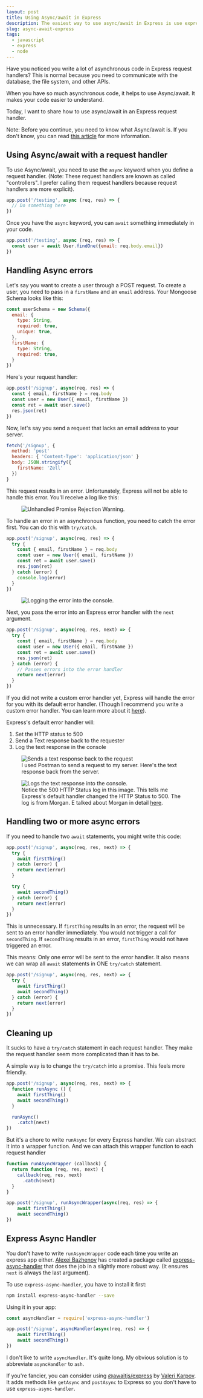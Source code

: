 ```yaml
---
layout: post
title: Using Async/await in Express 
description: The easiest way to use async/await in Express is use express-async-handler. This article shows you why, and how you can use it. 
slug: async-await-express
tags:
  - javascript
  - express
  - node 
---
```


Have you noticed you write a lot of asynchronous code in Express request handlers? This is normal because you need to communicate with the database, the file system, and other APIs. 

When you have so much asynchronous code, it helps to use Async/await. It makes your code easier to understand. 

Today, I want to share how to use async/await in an Express request handler. 

<!-- more -->

Note: Before you continue, you need to know what Async/await is. If you don't know, you can read [this article][1] for more information. 

## Using Async/await with a request handler 

To use Async/await, you need to use the `async` keyword when you define a request handler. (Note: These request handlers are known as called "controllers". I prefer calling them request handlers because request handlers are more explicit). 

```js
app.post('/testing', async (req, res) => {
  // Do something here 
})
```

Once you have the `async` keyword, you can `await` something immediately in your code. 

```js
app.post('/testing', async (req, res) => {
  const user = await User.findOne({email: req.body.email})
})
```

## Handling Async errors 

Let's say you want to create a user through a POST request. To create a user, you need to pass in a `firstName` and an `email` address. Your Mongoose Schema looks like this: 

```js
const userSchema = new Schema({
  email: {
    type: String,
    required: true,
    unique: true,
  },
  firstName: {
    type: String,
    required: true,
  }
})
```

Here's your request handler: 

```js
app.post('/signup', async(req, res) => {
  const { email, firstName } = req.body 
  const user = new User({ email, firstName })
  const ret = await user.save()
  res.json(ret)
})
```

Now, let's say you send a request that lacks an email address to your server. 

```js
fetch('/signup', {
  method: 'post'
  headers: { 'Content-Type': 'application/json' } 
  body: JSON.stringify({
    firstName: 'Zell'
  })
}
```

This request results in an error. Unfortunately, Express will not be able to handle this error. You'll receive a log like this: 

<figure role="figure"><img src="/images/2019/async-await-express/unhandled-error.png" alt="Unhandled Promise Rejection Warning."></figure>

To handle an error in an asynchronous function, you need to catch the error first. You can do this with `try/catch`. 

```js
app.post('/signup', async(req, res) => {
  try {
    const { email, firstName } = req.body 
    const user = new User({ email, firstName })
    const ret = await user.save()
    res.json(ret)
  } catch (error) {
    console.log(error)
  }
})
```

<figure role="figure"><img src="/images/2019/async-await-express/console-log-error.png" alt="Logging the error into the console."></figure>

Next, you pass the error into an Express error handler with the `next` argument. 

```js
app.post('/signup', async(req, res, next) => {
  try {
    const { email, firstName } = req.body 
    const user = new User({ email, firstName })
    const ret = await user.save()
    res.json(ret)
  } catch (error) {
    // Passes errors into the error handler
    return next(error)
  }
})
```

If you did not write a custom error handler yet, Express will handle the error for you with its default error handler. (Though I recommend you write a custom error handler. You can learn more about it [here]()). 

Express's default error handler will: 

1. Set the HTTP status to 500 
2. Send a Text response back to the requester 
3. Log the text response in the console

<figure role="figure" aria-label="I used Postman to send a request to my server. Here's the text response back from the server."><img src="/images/2019/async-await-express/default-error-handler-response.png" alt="Sends a text response back to the request"><figcaption>I used Postman to send a request to my server. Here's the text response back from the server. </figcaption></figure>

<figure role="figure" aria-label="Notice the 500 HTTP Status log in this image. This tells me Express's default handler changed the HTTP Status to 500."><img src="/images/2019/async-await-express/default-error-handler-log.png" alt="Logs the text response into the console."><figcaption>Notice the 500 HTTP Status log in this image. This tells me Express's default handler changed the HTTP Status to 500. The log is from Morgan. E talked about Morgan in detail <a href="/blog/middlewares"> here</a>. </figcaption></figure>

## Handling two or more async errors 

If you need to handle two `await` statements, you might write this code: 

```js
app.post('/signup', async(req, res, next) => {
  try {
    await firstThing()
  } catch (error) {
    return next(error)
  }

  try {
    await secondThing()
  } catch (error) {
    return next(error)
  }
})
```

This is unnecessary. If `firstThing` results in an error, the request will be sent to an error handler immediately. You would not trigger a call for `secondThing`. If `secondThing` results in an error, `firstThing` would not have triggered an error. 

This means: Only one error will be sent to the error handler. It also means we can wrap all `await` statements in ONE `try/catch` statement. 

```js
app.post('/signup', async(req, res, next) => {
  try {
    await firstThing()
    await secondThing()
  } catch (error) {
    return next(error)
  }
})
```

## Cleaning up 

It sucks to have a `try/catch` statement in each request handler. They make the request handler seem more complicated than it has to be. 

A simple way is to change the `try/catch` into a promise. This feels more friendly. 

```js
app.post('/signup', async(req, res, next) => {
  function runAsync () {
    await firstThing()
    await secondThing()
  }

  runAsync()
    .catch(next)
})
```

But it's a chore to write `runAsync` for every Express handler. We can abstract it into a wrapper function. And we can attach this wrapper function to each request handler

```js
function runAsyncWrapper (callback) {
  return function (req, res, next) {
    callback(req, res, next)
      .catch(next)
  }
}

app.post('/signup', runAsyncWrapper(async(req, res) => {
    await firstThing()
    await secondThing()
})
```

## Express Async Handler 

You don't have to write `runAsyncWrapper` code each time you write an express app either. [Alexei Bazhenov][3] has created a package called [express-async-handler][4] that does the job in a slightly more robust way. (It ensures `next` is always the last argument). 

To use `express-async-handler`, you have to install it first: 

```bash
npm install express-async-handler --save 
```

Using it in your app: 

```js
const asyncHandler = require('express-async-handler') 

app.post('/signup', asyncHandler(async(req, res) => {
    await firstThing()
    await secondThing()
})
```

I don't like to write `asyncHandler`. It's quite long. My obvious solution is to abbreviate `asyncHandler` to `ash`. 

If you're fancier, you can consider using [@awaitjs/express][5] by [Valeri Karpov][6]. It adds methods like `getAsync` and `postAsync` to Express so you don't have to use `express-async-handler`. 

[1]:	/blog/async-await
[3]:	https://github.com/Abazhenov
[4]:	https://www.npmjs.com/package/express-async-handler
[5]:	https://www.npmjs.com/package/@awaitjs/express
[6]:	https://twitter.com/code_barbarian